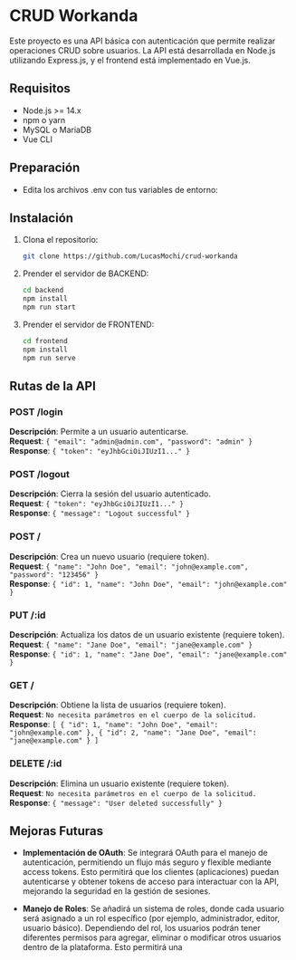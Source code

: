 # CRUD Workanda

Este proyecto es una API básica con autenticación que permite realizar operaciones CRUD sobre usuarios. La API está desarrollada en Node.js utilizando Express.js, y el frontend está implementado en Vue.js.

## Requisitos
- Node.js >= 14.x
- npm o yarn
- MySQL o MariaDB
- Vue CLI

## Preparación

- Edita los archivos .env con tus variables de entorno:
   
## Instalación

1. Clona el repositorio:
   ```bash
   git clone https://github.com/LucasMochi/crud-workanda
   ```

2. Prender el servidor de BACKEND:
   ```bash
   cd backend
   npm install
   npm run start
   ```
   
3. Prender el servidor de FRONTEND:
   ```bash
   cd frontend
   npm install
   npm run serve
   ```

## Rutas de la API

### POST /login
**Descripción**: Permite a un usuario autenticarse.  
**Request**: `{ "email": "admin@admin.com", "password": "admin" }`  
**Response**: `{ "token": "eyJhbGciOiJIUzI1..." }`

### POST /logout
**Descripción**: Cierra la sesión del usuario autenticado.  
**Request**: `{ "token": "eyJhbGciOiJIUzI1..." }`  
**Response**: `{ "message": "Logout successful" }`

### POST /
**Descripción**: Crea un nuevo usuario (requiere token).  
**Request**: `{ "name": "John Doe", "email": "john@example.com", "password": "123456" }`  
**Response**: `{ "id": 1, "name": "John Doe", "email": "john@example.com" }`

### PUT /:id
**Descripción**: Actualiza los datos de un usuario existente (requiere token).  
**Request**: `{ "name": "Jane Doe", "email": "jane@example.com" }`  
**Response**: `{ "id": 1, "name": "Jane Doe", "email": "jane@example.com" }`

### GET /
**Descripción**: Obtiene la lista de usuarios (requiere token).  
**Request**: `No necesita parámetros en el cuerpo de la solicitud.`  
**Response**: `[ { "id": 1, "name": "John Doe", "email": "john@example.com" }, { "id": 2, "name": "Jane Doe", "email": "jane@example.com" } ]`

### DELETE /:id
**Descripción**: Elimina un usuario existente (requiere token).  
**Request**: `No necesita parámetros en el cuerpo de la solicitud.`  
**Response**: `{ "message": "User deleted successfully" }`

## Mejoras Futuras

- **Implementación de OAuth**: Se integrará OAuth para el manejo de autenticación, permitiendo un flujo más seguro y flexible mediante access tokens. Esto permitirá que los clientes (aplicaciones) puedan autenticarse y obtener tokens de acceso para interactuar con la API, mejorando la seguridad en la gestión de sesiones.

- **Manejo de Roles**: Se añadirá un sistema de roles, donde cada usuario será asignado a un rol específico (por ejemplo, administrador, editor, usuario básico). Dependiendo del rol, los usuarios podrán tener diferentes permisos para agregar, eliminar o modificar otros usuarios dentro de la plataforma. Esto permitirá una



